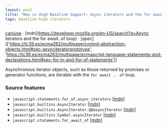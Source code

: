 ```yaml
---
layout: post
title: "New in High Baseline Support: Async iterators and the for await..of loop"
tags: baseline-high iterators
---
```


[caniuse](https://caniuse.com/?search=async-iterators) · [mdn](https://developer.mozilla.org/en-US/search?q=Async iterators and the for await..of loop) · [spec](['https://tc39.es/ecma262/multipage/control-abstraction-objects.html#sec-asynciteratorprototype', 'https://tc39.es/ecma262/multipage/ecmascript-language-statements-and-declarations.html#sec-for-in-and-for-of-statements'])

Asynchronous iterator objects, such as those returned by promises or generator functions, are iterable with the `for await .. of` loop.

### Source features

- ``javascript.statements.for_of.async_iterators`` [[mdn]](https://developer.mozilla.org/en-US/search?q=javascript.statements.for_of.async_iterators)
- ``javascript.builtins.AsyncIterator`` [[mdn]](https://developer.mozilla.org/en-US/search?q=javascript.builtins.AsyncIterator)
- ``javascript.builtins.AsyncIterator.@@asyncIterator`` [[mdn]](https://developer.mozilla.org/en-US/search?q=javascript.builtins.AsyncIterator.@@asyncIterator)
- ``javascript.builtins.Symbol.asyncIterator`` [[mdn]](https://developer.mozilla.org/en-US/search?q=javascript.builtins.Symbol.asyncIterator)
- ``javascript.statements.for_await_of`` [[mdn]](https://developer.mozilla.org/en-US/search?q=javascript.statements.for_await_of)
